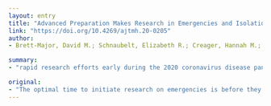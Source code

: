 ```yaml
---
layout: entry
title: "Advanced Preparation Makes Research in Emergencies and Isolation Care Possible: The Case of Coronavirus Disease"
link: "https://doi.org/10.4269/ajtmh.20-0205"
author:
- Brett-Major, David M.; Schnaubelt, Elizabeth R.; Creager, Hannah M.; Lowe, Abigail; Cieslak, Theodore J.; Dahlke, Jacob M.; Johnson, Daniel W.; Fey, Paul D.; Hansen, Keith F.; Hewlett, Angela L.; Gordon, Bruce G.; Kalil, Andre C.; Khan, Ali S.; Kortepeter, Mark G.; Kratochvil, Christopher J.; Larson, LuAnn; Levy, Deborah A.; Linder, James; Medcalf, Sharon J.; Rupp, Mark E.; Schwedhelm, Michelle M.; Sullivan, James; Vasa, Angela M.; Wadman, Michael C.; Lookadoo, Rachel E.; Lowe, John-Martin J.; Lawler, James V.; Broadhurst, M. Jana

summary:
- "rapid research efforts early during the 2020 coronavirus disease pandemic are described as a global experience grew apace. The experience has lessons in purpose, structure, function, and performance of research in any emergency, when facing any threat. He says the optimal time to initiate research on emergencies is before they occur. This includes an appropriate context, clarity in scientific aims, preexisting resources, strong operational and research structures that are facile, and good governance. Nebraskan rapid research effort early during a federal quarantine use of U.S. quarantine is described as the first in 50 years are described from these aspects."

original:
- "The optimal time to initiate research on emergencies is before they occur. However, timely initiation of high-quality research may launch during an emergency under the right conditions. These include an appropriate context, clarity in scientific aims, preexisting resources, strong operational and research structures that are facile, and good governance. Here, Nebraskan rapid research efforts early during the 2020 coronavirus disease pandemic, while participating in the first use of U.S. federal quarantine in 50 years, are described from these aspects, as the global experience with this severe emerging infection grew apace. The experience has lessons in purpose, structure, function, and performance of research in any emergency, when facing any threat."
---
```


